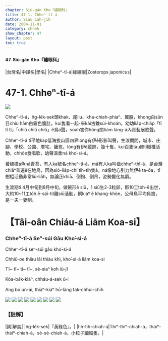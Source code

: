```yaml
---
chapter: Siù-gán Kho『繡眼科』
title: 47-1. Chheⁿ-tî-á
author: Siau Lah-jih
date: 2004-11-01    
category: chheh
show_chapter: 47
layout: post
toc: true
---
```


#### 47. Siù-gán Kho『繡眼科』


|台灣名|中譯名|學名|
|Chheⁿ-tî-á|綠繡眼|Zosterops japonicus|


# 47-1. Chheⁿ-tî-á

![](../too5/47/47-1-1.Chheⁿ-tî-á.jpg)


Chheⁿ-tî-á，n̂g-le̍k-sek頭khak、尾liu、kha-chiah-phiaⁿ、翼股，khong白sûn目chiu hām白霧色腹肚，kui隻看--起-來kài古錐súi-khoán，幼幼lia̍p-chia̍p「tĭ tĭ tĭ」「chiŭ chiŭ chiŭ」ê鳥á聲，soah害你hông關tiàm láng-á內賣藝展歌聲。
 
Chheⁿ-tî-á tī平地kap低海拔山區四界lóng有伊ê形影叫聲，生湠期間，城市、庄腳、學校、公園、厝宅、籬笆，lóng有伊ê蹤跡，幾十隻、kui百隻tàu陣tī樹欉活動，chhōe食唱歌，幼聲溫柔ná kho͘-si-á。

黃綠橄á色ná青苔，有人ka號名chheⁿ-tî-á，mā有人ka叫做chheⁿ-thî-á，是台灣chiâⁿ普遍ê在地鳥，因為sió-lia̍p-chí tih-tih隻á，ná像地心引力無伊ê ta-ôa，tī樹椏活動非常liú-lia̍h，無論正khiā、倒鉤、倒吊，姿勢變化無窮。

生湠期tī 4月中旬到8月中旬，做碗形ê siū，1 siū生2-3粒卵，孵10工to̍h-ē出世，大約10~11工to̍h ē-sái-tit離siū活動，飼kiáⁿ ê khang-khòe，公母鳥平均負擔，是一夫一妻制。





# 【Tâi-oân Chiáu-á Liām Koa-si】

### **Chheⁿ-tî-á Seⁿ-súi Gâu Kho͘-si-á**


Chheⁿ-tî-á seⁿ-súi gâu kho͘-si-á

Chhiū-oe thiàu lâi thiàu khì, kho͘-si-á liām koa-si

Tĭ~ tĭ~ tĭ~ tĭ~, sè-siaⁿ koh iù-jī

Kòa-ba̍k-kiàⁿ, chháu-á-sek ú-i

Ang bó͘ un-ài, thiàⁿ-kiáⁿ hō͘-lâng tak-chhùi-chi̍h

 
![](../too5/47/47-1-2.Chheⁿ-tî-á.jpg)
![](../too5/47/47-1-3.Chheⁿ-tî-á.jpg)
![](../too5/47/47-1-5.Chheⁿ-tî-á.jpg)
![](../too5/47/47-1-6.Chheⁿ-tî-á.jpg)
![](../too5/47/47-1-7.Chheⁿ-tî-á.jpg)
![](../too5/47/47-1-8.Chheⁿ-tî-á.jpg)
![](../too5/47/47-1-9.Chheⁿ-tî-á.jpg)
![](../too5/47/47-1-4.Chheⁿ-tî-á.jpg)
![](../too5/47/47-1-10.Chheⁿ-tî-á.jpg)




### 【註解】

|詞|解說|
|n̂g-le̍k-sek|『黃綠色』。|
|tih-tih-chiah-á|Thíⁿ-thíⁿ-chiah-á，tháiⁿ-tháiⁿ-chiah-á，sè-sè-chiah-á，小粒子細細隻。|





